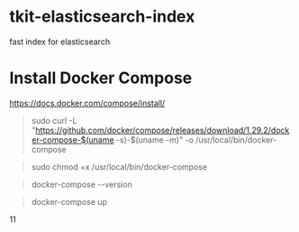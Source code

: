 # tkit-elasticsearch-index

fast index for elasticsearch

# Install Docker Compose

https://docs.docker.com/compose/install/

> sudo curl -L "https://github.com/docker/compose/releases/download/1.29.2/docker-compose-$(uname -s)-$(uname -m)" -o /usr/local/bin/docker-compose

> sudo chmod +x /usr/local/bin/docker-compose

> docker-compose --version

> docker-compose up

11